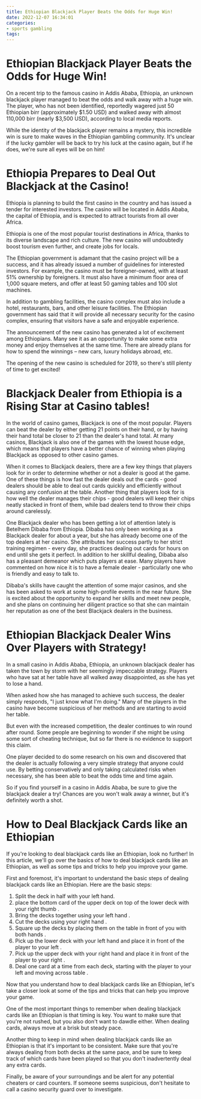 ```yaml
---
title: Ethiopian Blackjack Player Beats the Odds for Huge Win! 
date: 2022-12-07 16:34:01
categories:
- sports gambling
tags:
---
```



#  Ethiopian Blackjack Player Beats the Odds for Huge Win! 

On a recent trip to the famous casino in Addis Ababa, Ethiopia, an unknown blackjack player managed to beat the odds and walk away with a huge win. The player, who has not been identified, reportedly wagered just 50 Ethiopian birr (approximately $1.50 USD) and walked away with almost 110,000 birr (nearly $3,500 USD), according to local media reports.

While the identity of the blackjack player remains a mystery, this incredible win is sure to make waves in the Ethiopian gambling community. It's unclear if the lucky gambler will be back to try his luck at the casino again, but if he does, we're sure all eyes will be on him!

#  Ethiopia Prepares to Deal Out Blackjack at the Casino! 

Ethiopia is planning to build the first casino in the country and has issued a tender for interested investors. The casino will be located in Addis Ababa, the capital of Ethiopia, and is expected to attract tourists from all over Africa.

Ethiopia is one of the most popular tourist destinations in Africa, thanks to its diverse landscape and rich culture. The new casino will undoubtedly boost tourism even further, and create jobs for locals.

The Ethiopian government is adamant that the casino project will be a success, and it has already issued a number of guidelines for interested investors. For example, the casino must be foreigner-owned, with at least 51% ownership by foreigners. It must also have a minimum floor area of 1,000 square meters, and offer at least 50 gaming tables and 100 slot machines.

In addition to gambling facilities, the casino complex must also include a hotel, restaurants, bars, and other leisure facilities. The Ethiopian government has said that it will provide all necessary security for the casino complex, ensuring that visitors have a safe and enjoyable experience.

The announcement of the new casino has generated a lot of excitement among Ethiopians. Many see it as an opportunity to make some extra money and enjoy themselves at the same time. There are already plans for how to spend the winnings – new cars, luxury holidays abroad, etc.

The opening of the new casino is scheduled for 2019, so there's still plenty of time to get excited!

#  Blackjack Dealer from Ethiopia is a Rising Star at Casino tables! 

In the world of casino games, Blackjack is one of the most popular. Players can beat the dealer by either getting 21 points on their hand, or by having their hand total be closer to 21 than the dealer's hand total. At many casinos, Blackjack is also one of the games with the lowest house edge, which means that players have a better chance of winning when playing Blackjack as opposed to other casino games. 

When it comes to Blackjack dealers, there are a few key things that players look for in order to determine whether or not a dealer is good at the game. One of these things is how fast the dealer deals out the cards - good dealers should be able to deal out cards quickly and efficiently without causing any confusion at the table. Another thing that players look for is how well the dealer manages their chips - good dealers will keep their chips neatly stacked in front of them, while bad dealers tend to throw their chips around carelessly. 

One Blackjack dealer who has been getting a lot of attention lately is Betelhem Dibaba from Ethiopia. Dibaba has only been working as a Blackjack dealer for about a year, but she has already become one of the top dealers at her casino. She attributes her success partly to her strict training regimen - every day, she practices dealing out cards for hours on end until she gets it perfect. In addition to her skillful dealing, Dibaba also has a pleasant demeanor which puts players at ease. Many players have commented on how nice it is to have a female dealer - particularly one who is friendly and easy to talk to. 

Dibaba's skills have caught the attention of some major casinos, and she has been asked to work at some high-profile events in the near future. She is excited about the opportunity to expand her skills and meet new people, and she plans on continuing her diligent practice so that she can maintain her reputation as one of the best Blackjack dealers in the business.

#  Ethiopian Blackjack Dealer Wins Over Players with Strategy! 

In a small casino in Addis Ababa, Ethiopia, an unknown blackjack dealer has taken the town by storm with her seemingly impeccable strategy. Players who have sat at her table have all walked away disappointed, as she has yet to lose a hand.

When asked how she has managed to achieve such success, the dealer simply responds, "I just know what I'm doing." Many of the players in the casino have become suspicious of her methods and are starting to avoid her table.

But even with the increased competition, the dealer continues to win round after round. Some people are beginning to wonder if she might be using some sort of cheating technique, but so far there is no evidence to support this claim.

One player decided to do some research on his own and discovered that the dealer is actually following a very simple strategy that anyone could use. By betting conservatively and only taking calculated risks when necessary, she has been able to beat the odds time and time again.

So if you find yourself in a casino in Addis Ababa, be sure to give the blackjack dealer a try! Chances are you won't walk away a winner, but it's definitely worth a shot.

#  How to Deal Blackjack Cards like an Ethiopian

If you're looking to deal blackjack cards like an Ethiopian, look no further! In this article, we'll go over the basics of how to deal blackjack cards like an Ethiopian, as well as some tips and tricks to help you improve your game.

First and foremost, it's important to understand the basic steps of dealing blackjack cards like an Ethiopian. Here are the basic steps:

1. Split the deck in half with your left hand.
2. place the bottom card of the upper deck on top of the lower deck with your right thumb .
3. Bring the decks together using your left hand .
4. Cut the decks using your right hand .
5. Square up the decks by placing them on the table in front of you with both hands .
6. Pick up the lower deck with your left hand and place it in front of the player to your left .
7. Pick up the upper deck with your right hand and place it in front of the player to your right .
8. Deal one card at a time from each deck, starting with the player to your left and moving across table .

Now that you understand how to deal blackjack cards like an Ethiopian, let's take a closer look at some of the tips and tricks that can help you improve your game.

One of the most important things to remember when dealing blackjack cards like an Ethiopian is that timing is key. You want to make sure that you're not rushed, but you also don't want to dawdle either. When dealing cards, always move at a brisk but steady pace.

Another thing to keep in mind when dealing blackjack cards like an Ethiopian is that it's important to be consistent. Make sure that you're always dealing from both decks at the same pace, and be sure to keep track of which cards have been played so that you don't inadvertently deal any extra cards.

 Finally, be aware of your surroundings and be alert for any potential cheaters or card counters. If someone seems suspicious, don't hesitate to call a casino security guard over to investigate.